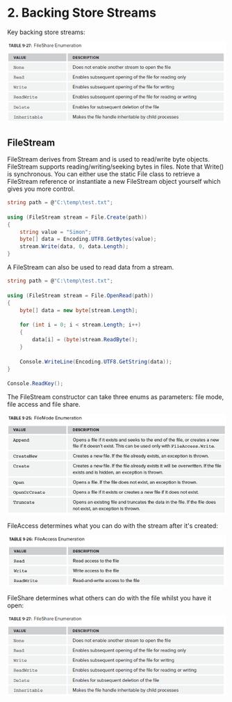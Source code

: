 # 2\. Backing Store Streams
Key backing store streams:

![Back Store Streams](../media/2._Backing_Store_Streams)

## FileStream

FileStream derives from Stream and is used to read/write byte objects. FileStream supports reading/writing/seeking bytes in files. Note that Write() is synchronous. You can either use the static File class to retrieve a FileStream reference or instantiate a new FileStream object yourself which gives you more control.

```csharp
string path = @"C:\temp\test.txt";

using (FileStream stream = File.Create(path))
{
    string value = "Simon";
    byte[] data = Encoding.UTF8.GetBytes(value);
    stream.Write(data, 0, data.Length);
}
```

A FileStream can also be used to read data from a stream.

```csharp
string path = @"C:\temp\test.txt";

using (FileStream stream = File.OpenRead(path))
{
    byte[] data = new byte[stream.Length];

    for (int i = 0; i < stream.Length; i++)
    {
        data[i] = (byte)stream.ReadByte();
    }

    Console.WriteLine(Encoding.UTF8.GetString(data));
}

Console.ReadKey();
```

The FileStream constructor can take three enums as parameters: file mode, file access and file share.

![Table 9-25](../media/Table%209-25.png)

FileAccess determines what you can do with the stream after it's created:

![Table 9-26](../media/Table%209-26.png)

FileShare determines what others can do with the file whilst you have it open:

![Table 9-27](../media/Table%209-27.png)


<!--stackedit_data:
eyJoaXN0b3J5IjpbLTU3MDYzMTM1MiwtMTYxMjY4OTk4NiwtNj
k4MDkwMV19
-->